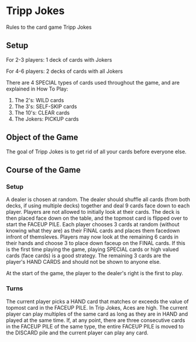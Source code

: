 # Tripp Jokes
Rules to the card game Tripp Jokes

## Setup
For 2-3 players: 1 deck of cards with Jokers

For 4-6 players: 2 decks of cards with all Jokers

There are 4 SPECIAL types of cards used throughout the game, and are explained in How To Play:

1. The 2's: WILD cards
2. The 3's: SELF-SKIP cards
3. The 10's: CLEAR cards
4. The Jokers: PICKUP cards

## Object of the Game
The goal of Tripp Jokes is to get rid of all your cards before everyone else.

## Course of the Game
### Setup
A dealer is chosen at random. The dealer should shuffle all cards (from both decks, if using multiple decks) together and deal 9 cards face down to each player. Players are not allowed to initially look at their cards. The deck is then placed face down on the table, and the topmost card is flipped over to start the FACEUP PILE.  Each player chooses 3 cards at random (without knowing what they are) as their FINAL cards and places them facedown infront of themsleves.  Players may now look at the remaining 6 cards in their hands and choose 3 to place down faceup on the FINAL cards. If this is the first time playing the game, playing SPECIAL cards or high valued cards (face cards) is a good strategy. The remaining 3 cards are the player's HAND CARDS and should not be shown to anyone else.

At the start of the game, the player to the dealer's right is the first to play.

### Turns
The current player picks a HAND card that matches or exceeds the value of topmost card in the FACEUP PILE. In Trip Jokes, Aces are high. The current player can play multiples of the same card as long as they are in HAND and played at the same time. If, at any point, there are three consecutive cards in the FACEUP PILE of the same type, the entire FACEUP PILE is moved to the DISCARD pile and the current player can play any card.
